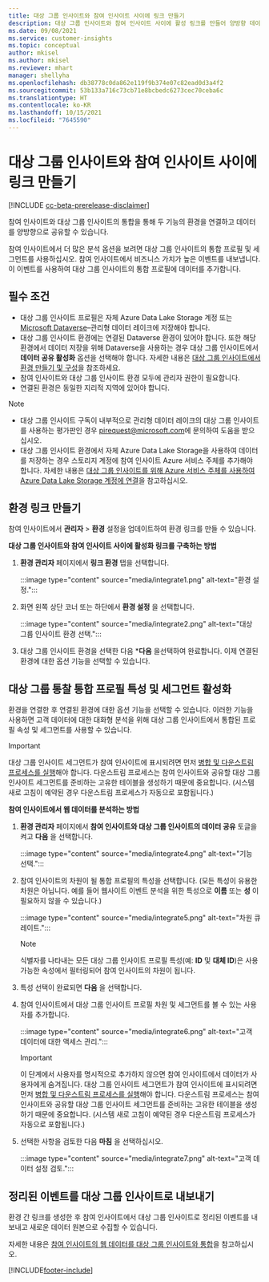 ```yaml
---
title: 대상 그룹 인사이트와 참여 인사이트 사이에 링크 만들기
description: 대상 그룹 인사이트와 참여 인사이트 사이에 활성 링크를 만들어 양방향 데이터 공유를 가능하게 합니다.
ms.date: 09/08/2021
ms.service: customer-insights
ms.topic: conceptual
author: mkisel
ms.author: mkisel
ms.reviewer: mhart
manager: shellyha
ms.openlocfilehash: db38778c0da862e119f9b374e07c82ead0d3a4f2
ms.sourcegitcommit: 53b133a716c73cb71e8bcbedc6273cec70ceba6c
ms.translationtype: HT
ms.contentlocale: ko-KR
ms.lasthandoff: 10/15/2021
ms.locfileid: "7645590"
---
```

# <a name="create-a-link-between-audience-insights-and-engagement-insights"></a>대상 그룹 인사이트와 참여 인사이트 사이에 링크 만들기

[!INCLUDE [cc-beta-prerelease-disclaimer](includes/cc-beta-prerelease-disclaimer.md)]

참여 인사이트와 대상 그룹 인사이트의 통합을 통해 두 기능의 환경을 연결하고 데이터를 양방향으로 공유할 수 있습니다.

참여 인사이트에서 더 많은 분석 옵션을 보려면 대상 그룹 인사이트의 통합 프로필 및 세그먼트를 사용하십시오. 참여 인사이트에서 비즈니스 가치가 높은 이벤트를 내보냅니다. 이 이벤트를 사용하여 대상 그룹 인사이트의 통합 프로필에 데이터를 추가합니다.

## <a name="prerequisites"></a>필수 조건

- 대상 그룹 인사이트 프로필은 자체 Azure Data Lake Storage 계정 또는 [Microsoft Dataverse](/powerapps/maker/data-platform/data-platform-intro.md)&ndash;관리형 데이터 레이크에 저장해야 합니다. 
- 대상 그룹 인사이트 환경에는 연결된 Dataverse 환경이 있어야 합니다. 또한 해당 환경에서 데이터 저장을 위해 Dataverse을 사용하는 경우 대상 그룹 인사이트에서 **데이터 공유 활성화** 옵션을 선택해야 합니다. 자세한 내용은 [대상 그룹 인사이트에서 환경 만들기 및 구성](../audience-insights/create-environment.md)을 참조하세요.
- 참여 인사이트와 대상 그룹 인사이트 환경 모두에 관리자 권한이 필요합니다.
- 연결된 환경은 동일한 지리적 지역에 있어야 합니다.

> [!NOTE]
> - 대상 그룹 인사이트 구독이 내부적으로 관리형 데이터 레이크의 대상 그룹 인사이트를 사용하는 평가판인 경우 [pirequest@microsoft.com](mailto:pirequest@microsoft.com)에 문의하여 도움을 받으십시오. 
> - 대상 그룹 인사이트 환경에서 자체 Azure Data Lake Storage을 사용하여 데이터를 저장하는 경우 스토리지 계정에 참여 인사이트 Azure 서비스 주체를 추가해야 합니다. 자세한 내용은 [대상 그룹 인사이트를 위해 Azure 서비스 주체를 사용하여 Azure Data Lake Storage 계정에 연결](../audience-insights/connect-service-principal.md)을 참고하십시오. 


## <a name="create-an-environment-link"></a>환경 링크 만들기

참여 인사이트에서 **관리자** > **환경** 설정을 업데이트하여 환경 링크를 만들 수 있습니다.

**대상 그룹 인사이트와 참여 인사이트 사이에 활성화 링크를 구축하는 방법**

1. **환경 관리자** 페이지에서 **링크 환경** 탭을 선택합니다.

    :::image type="content" source="media/integrate1.png" alt-text="환경 설정.":::

1. 화면 왼쪽 상단 코너 또는 하단에서 **환경 설정** 을 선택합니다.

     :::image type="content" source="media/integrate2.png" alt-text="대상 그룹 인사이트 환경 선택.":::

1. 대상 그룹 인사이트 환경을 선택한 다음 ***다음** 을 ​​선택하여 완료합니다. 이제 연결된 환경에 대한 옵션 기능을 선택할 수 있습니다.
 
## <a name="enable-audience-insights-unified-profiles-attributes-and-segments"></a>대상 그룹 통찰 통합 프로필 특성 및 세그먼트 활성화

환경을 연결한 후 연결된 환경에 대한 옵션 기능을 선택할 수 있습니다. 이러한 기능을 사용하면 고객 데이터에 대한 대화형 분석을 위해 대상 그룹 인사이트에서 통합된 프로필 속성 및 세그먼트를 사용할 수 있습니다.

> [!IMPORTANT]
> 대상 그룹 인사이트 세그먼트가 참여 인사이트에 표시되려면 먼저 [병합 및 다운스트림 프로세스를 실행](../audience-insights/merge-entities.md)해야 합니다. 다운스트림 프로세스는 참여 인사이트와 공유할 대상 그룹 인사이트 세그먼트를 준비하는 고유한 테이블을 생성하기 때문에 중요합니다. (시스템 새로 고침이 예약된 경우 다운스트림 프로세스가 자동으로 포함됩니다.)

**참여 인사이트에서 웹 데이터를 분석하는 방법**

1. **환경 관리자** 페이지에서 **참여 인사이트와 대상 그룹 인사이트의 데이터 공유** 토글을 켜고 **다음** 을 선택합니다.

    :::image type="content" source="media/integrate4.png" alt-text="기능 선택.":::

1. 참여 인사이트의 차원이 될 통합 프로필의 특성을 선택합니다. (모든 특성이 유용한 차원은 아닙니다. 예를 들어 웹사이트 이벤트 분석을 위한 특성으로 **이름** 또는 **성** 이 필요하지 않을 수 있습니다.)

    :::image type="content" source="media/integrate5.png" alt-text="차원 큐레이트.":::

   >[!NOTE]
   > 식별자를 나타내는 모든 대상 그룹 인사이트 프로필 특성(예: **ID** 및 **대체 ID**)은 사용 가능한 속성에서 필터링되어 참여 인사이트의 차원이 됩니다.

1. 특성 선택이 완료되면 **다음** 을 선택합니다.
1. 참여 인사이트에서 대상 그룹 인사이트 프로필 차원 및 세그먼트를 볼 수 있는 사용자를 추가합니다.

    :::image type="content" source="media/integrate6.png" alt-text="고객 데이터에 대한 액세스 관리.":::

   > [!IMPORTANT]
   > 이 단계에서 사용자를 명시적으로 추가하지 않으면 참여 인사이트에서 데이터가 사용자에게 숨겨집니다.
   > 대상 그룹 인사이트 세그먼트가 참여 인사이트에 표시되려면 먼저 [병합 및 다운스트림 프로세스를 실행](../audience-insights/merge-entities.md)해야 합니다. 다운스트림 프로세스는 참여 인사이트와 공유할 대상 그룹 인사이트 세그먼트를 준비하는 고유한 테이블을 생성하기 때문에 중요합니다. (시스템 새로 고침이 예약된 경우 다운스트림 프로세스가 자동으로 포함됩니다.)

1. 선택한 사항을 검토한 다음 **마침** 을 선택하십시오.

    :::image type="content" source="media/integrate7.png" alt-text="고객 데이터 설정 검토.":::

## <a name="export-refined-events-to-audience-insights"></a>정리된 이벤트를 대상 그룹 인사이트로 내보내기

환경 간 링크를 생성한 후 참여 인사이트에서 대상 그룹 인사이트로 정리된 이벤트를 내보내고 새로운 데이터 원본으로 수집할 수 있습니다. 

자세한 내용은 [참여 인사이트의 웹 데이터를 대상 그룹 인사이트와 통합](../audience-insights/integrate-engagement-insights.md)을 참고하십시오.

<!--
## Share engagement insights refined events with audience insights

After you create a link between environments, a new option becomes available for you to share [refined events](refined-events.md) with audience insights.

Consider the following when creating refined events for audience insights: 

- Provide a meaningful name for the refined event. It will be used as an activity name in audience insights.
- Select at least the following properties to create an activity in audience insights: 
    - Signal.Action.Name indicates the activity details.
    - Signal.User.Id maps with the customer ID.
    - Signal.View.Uri is a web address as a basis for segments or measures.
    - Signal.Export.Id is a primary key for events.
    - Signal.Timestamp determines the date and time for the activity.

To share refined events:

1. From the engagement insights menu, select **Data** and then select the **Events** tab.
2. On the **Action** menu, select **Share as activity**.

    :::image type="content" source="media/integrate8.png" alt-text="Data shared events settings.":::

3. You can view and stop actively shared events on the **Export and Sharing** tab.
4. -- per Michael K, we need a mock here (Mukesh needs to update to reflect what happens in AUI once a user shares a refined event (i.e. no longer AUI, data wrangler needs to go discover data in the storage, the shared event is available as a DS and entity, correct?)

### Attach refined events shared as activities to unified profiles in audience insights

You can bring customer web activity data from engagement insights into audience insights. In addition to transactional, demographic, or behavioral data, you can view activities on the web in unified customer profiles. You can then use these profiles to get insights such as segments, measures, and predictions for audience activation.

Follow the steps in [data unification](../audience-insights/data-unification.md) to map, match, and merge website authentication information to unified profiles in audience insights.

You can also share refined events that are now available in audience insights, identified as data sources and entities. 

Next, you can relate event data from engagement insights as unified activities in customer profiles.

### Relate refined event data as an activity of a customer profile

After unifying the data, you can configure the activity for the customer profile. For more information, go to [Customer activities](../audience-insights/activities.md).

:::image type="content" source="media/web-event-activity.png" alt-text="Activities page with expanded Edit activity pane.":::

Next, configure the new activity by using mapping elements: 

- **Primary Key**: Signal.Export.Id, a unique ID that is available for every event record in engagement insights. This property is automatically generated.

- **Timestamp**: Signal.Timestamp in the event property.

- **Event**: Signal.Name, the event name that you want to track.

- **Web address**: Signal.View.Uri that refers to the URI of the page that created the event.

- **Details**: Signal.Action.Name to represent the information to associate with the event. The selected property in this case indicates that the event is for email promotion.

- **Activity type**: In this example, we choose the existing activity type WebLog. This selection is a useful filter option to run prediction models or create segments based on this activity type.

- **Set up relationship**: This important setting ties the activity to existing customer profiles. **Signal.User.Id** is the identifier configured in the SDK to be collected. It relates to the user ID in other data sources that are configured in audience insights. 

This example configures the relationship between Signal.User.Id and RetailCustomers:CustomerRetailId, which is the primary key that was identified in the map step of the data unification process.

After processing the activities, you can review customer records and open a customer card to see activities from engagement insights in the timeline. 

> [!TIP]
> To find a customer ID that has an engagement insights activity, go to **Entities** and preview the data for the UnifiedActivity entity. **ActivityTypeDisplay = WebLog** contains the engagement insights activity configured in the preceding example. Copy the customer ID for one of those records and search<!--note from editor: Edit okay? I couldn't quite follow this.-- > for that ID on the **Customers** page.

--> 

[!INCLUDE[footer-include](../includes/footer-banner.md)]
